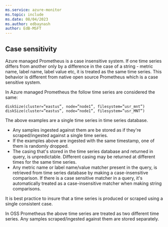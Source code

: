 ```yaml
---
ms.service: azure-monitor
ms.topic: include
ms.date: 08/04/2023
ms.author: edbaynash
author: EdB-MSFT
---
```


## Case sensitivity
Azure managed Prometheus is a case insensitive system. If one time series differs from another only by a difference in the case of a string - metric name, label name, label value etc, it is treated as the same time series. This behavior is different from native open source Prometheus which is a case sensitive system.   

In Azure managed Prometheus the follow time series are considered the same: 

  `diskSize(cluster=”eastus”, node=”node1”, filesystem=”usr_mnt”)`  
  `diskSize(cluster=”eastus”, node=”node1”, filesystem=”usr_MNT”)` 

The above examples are a single time series in time series database.
-	Any samples ingested against them are be stored as if they're scraped/ingested against a single time series.
-	If the examples above are ingested with the same timestamp, one of them is randomly dropped.
-	The casing that's stored in the time series database and returned in query, is unpredictable. Different casing may be returned at different times for the same time series.
-	Any metric name or label name/value matcher present in the query, is retrieved from time series database by making a case-insensitive comparison. If there is a case sensitive matcher in a query, it's automatically treated as a case-insensitive matcher when making string comparisons.

It is best practice to insure that a time series is produced or scraped using a single consistent case.

In OSS Prometheus the above time series are treated as two different time series. Any samples scraped/ingested against them are stored separately.